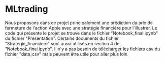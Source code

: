 # MLtrading

Nous proposons dans ce projet principalement une prédiction du prix de fermeture de l'action Apple avec une stratégie financière pour l'illustrer.
Le code qui présente le projet se trouve dans le fichier "Notebook_final.ipynb" du fichier "Presentation". Certains documents du fichier "Strategie_financiere" sont aussi utilisés en section 4 de "Notebook_final.ipynb". Il n'y a pas besoin de télécharger les fichiers csv du fichier "data_csv" mais peuvent être utile pour aller plus loin. 

